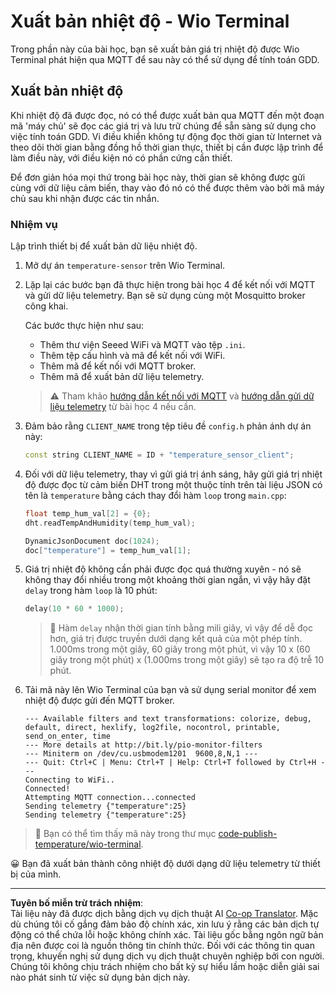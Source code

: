 <!--
CO_OP_TRANSLATOR_METADATA:
{
  "original_hash": "df28cd649cd892bcce034e064913b2f3",
  "translation_date": "2025-08-28T01:44:37+00:00",
  "source_file": "2-farm/lessons/1-predict-plant-growth/wio-terminal-temp-publish.md",
  "language_code": "vi"
}
-->
# Xuất bản nhiệt độ - Wio Terminal

Trong phần này của bài học, bạn sẽ xuất bản giá trị nhiệt độ được Wio Terminal phát hiện qua MQTT để sau này có thể sử dụng để tính toán GDD.

## Xuất bản nhiệt độ

Khi nhiệt độ đã được đọc, nó có thể được xuất bản qua MQTT đến một đoạn mã 'máy chủ' sẽ đọc các giá trị và lưu trữ chúng để sẵn sàng sử dụng cho việc tính toán GDD. Vi điều khiển không tự động đọc thời gian từ Internet và theo dõi thời gian bằng đồng hồ thời gian thực, thiết bị cần được lập trình để làm điều này, với điều kiện nó có phần cứng cần thiết.

Để đơn giản hóa mọi thứ trong bài học này, thời gian sẽ không được gửi cùng với dữ liệu cảm biến, thay vào đó nó có thể được thêm vào bởi mã máy chủ sau khi nhận được các tin nhắn.

### Nhiệm vụ

Lập trình thiết bị để xuất bản dữ liệu nhiệt độ.

1. Mở dự án `temperature-sensor` trên Wio Terminal.

1. Lặp lại các bước bạn đã thực hiện trong bài học 4 để kết nối với MQTT và gửi dữ liệu telemetry. Bạn sẽ sử dụng cùng một Mosquitto broker công khai.

    Các bước thực hiện như sau:

    - Thêm thư viện Seeed WiFi và MQTT vào tệp `.ini`.
    - Thêm tệp cấu hình và mã để kết nối với WiFi.
    - Thêm mã để kết nối với MQTT broker.
    - Thêm mã để xuất bản dữ liệu telemetry.

    > ⚠️ Tham khảo [hướng dẫn kết nối với MQTT](../../../1-getting-started/lessons/4-connect-internet/wio-terminal-mqtt.md) và [hướng dẫn gửi dữ liệu telemetry](../../../1-getting-started/lessons/4-connect-internet/wio-terminal-telemetry.md) từ bài học 4 nếu cần.

1. Đảm bảo rằng `CLIENT_NAME` trong tệp tiêu đề `config.h` phản ánh dự án này:

    ```cpp
    const string CLIENT_NAME = ID + "temperature_sensor_client";
    ```

1. Đối với dữ liệu telemetry, thay vì gửi giá trị ánh sáng, hãy gửi giá trị nhiệt độ được đọc từ cảm biến DHT trong một thuộc tính trên tài liệu JSON có tên là `temperature` bằng cách thay đổi hàm `loop` trong `main.cpp`:

    ```cpp
    float temp_hum_val[2] = {0};
    dht.readTempAndHumidity(temp_hum_val);

    DynamicJsonDocument doc(1024);
    doc["temperature"] = temp_hum_val[1];
    ```

1. Giá trị nhiệt độ không cần phải được đọc quá thường xuyên - nó sẽ không thay đổi nhiều trong một khoảng thời gian ngắn, vì vậy hãy đặt `delay` trong hàm `loop` là 10 phút:

    ```cpp
    delay(10 * 60 * 1000);
    ```

    > 💁 Hàm `delay` nhận thời gian tính bằng mili giây, vì vậy để dễ đọc hơn, giá trị được truyền dưới dạng kết quả của một phép tính. 1.000ms trong một giây, 60 giây trong một phút, vì vậy 10 x (60 giây trong một phút) x (1.000ms trong một giây) sẽ tạo ra độ trễ 10 phút.

1. Tải mã này lên Wio Terminal của bạn và sử dụng serial monitor để xem nhiệt độ được gửi đến MQTT broker.

    ```output
    --- Available filters and text transformations: colorize, debug, default, direct, hexlify, log2file, nocontrol, printable, send_on_enter, time
    --- More details at http://bit.ly/pio-monitor-filters
    --- Miniterm on /dev/cu.usbmodem1201  9600,8,N,1 ---
    --- Quit: Ctrl+C | Menu: Ctrl+T | Help: Ctrl+T followed by Ctrl+H ---
    Connecting to WiFi..
    Connected!
    Attempting MQTT connection...connected
    Sending telemetry {"temperature":25}
    Sending telemetry {"temperature":25}
    ```

> 💁 Bạn có thể tìm thấy mã này trong thư mục [code-publish-temperature/wio-terminal](../../../../../2-farm/lessons/1-predict-plant-growth/code-publish-temperature/wio-terminal).

😀 Bạn đã xuất bản thành công nhiệt độ dưới dạng dữ liệu telemetry từ thiết bị của mình.

---

**Tuyên bố miễn trừ trách nhiệm**:  
Tài liệu này đã được dịch bằng dịch vụ dịch thuật AI [Co-op Translator](https://github.com/Azure/co-op-translator). Mặc dù chúng tôi cố gắng đảm bảo độ chính xác, xin lưu ý rằng các bản dịch tự động có thể chứa lỗi hoặc không chính xác. Tài liệu gốc bằng ngôn ngữ bản địa nên được coi là nguồn thông tin chính thức. Đối với các thông tin quan trọng, khuyến nghị sử dụng dịch vụ dịch thuật chuyên nghiệp bởi con người. Chúng tôi không chịu trách nhiệm cho bất kỳ sự hiểu lầm hoặc diễn giải sai nào phát sinh từ việc sử dụng bản dịch này.